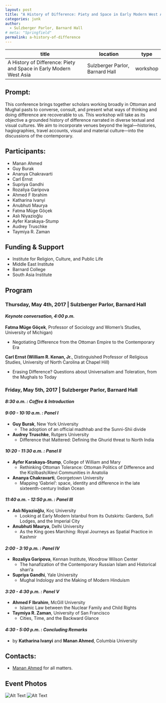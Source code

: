```yaml
---
layout: post
title: "A History of Difference: Piety and Space in Early Modern West Asia"
categories: junk
author:
  - Sulzberger Parlor, Barnard Hall
# meta: "Springfield"
permalink: a-history-of-difference
---
```


| title                                                              | location                        | type     |
| ------------------------------------------------------------------ | ------------------------------- | -------- |
| A History of Difference: Piety and Space in Early Modern West Asia | Sulzberger Parlor, Barnard Hall | workshop |

## Prompt:

This conference brings together scholars working broadly in Ottoman and Mughal pasts to converse, consult, and present what ways of thinking and doing difference are recoverable to us. This workshop will take as its objective a grounded history of difference narrated in diverse textual and visual cultures. We aim to incorporate venues beyond the legal—histories, hagiographies, travel accounts, visual and material culture—into the discussions of the contemporary.

## Participants:

- Manan Ahmed
- Guy Burak
- Ananya Chakravarti
- Carl Ernst
- Supriya Gandhi
- Rozaliya Garipova
- Ahmed F Ibrahim
- Katharina Ivanyi
- Anubhuti Maurya
- Fatma Müge Göçek
- Aslı Niyazioğlu
- Ayfer Karakaya-Stump
- Audrey Truschke
- Taymiya R. Zaman

## Funding & Support

- Institute for Religion, Culture, and Public Life
- Middle East Institute
- Barnard College
- South Asia Institute

## Program

### **Thursday, May 4th, 2017 | Sulzberger Parlor, Barnard Hall**

#### _Keynote conversation, 4:00 p.m._

**Fatma Müge Göçek**, Professor of Sociology and Women’s Studies, University of Michigan)

- Negotiating Difference from the Ottoman Empire to the Contemporary Era

**Carl Ernst (William R. Kenan, Jr.**, Distinguished Professor of Religious Studies, University of North Carolina at Chapel Hill)

- Erasing Difference? Questions about Universalism and Toleration, from the Mughals to Today

### **Friday, May 5th, 2017 | Sulzberger Parlor, Barnard Hall**

#### _8:30 a.m. : Coffee & Introduction_

#### _9:00 - 10:10 a.m. : Panel I_

- **Guy Burak**, New York University
  - The adoption of an official madhhab and the Sunni-Shii divide
- **Audrey Truschke**, Rutgers University
  - Difference that Mattered: Defining the Ghurid threat to North India

#### _10:20 - 11:30 a.m. : Panel II_

- **Ayfer Karakaya-Stump**, College of William and Mary
  - Rethinking Ottoman Tolerance: Ottoman Politics of Difference and the Kizilbash/Alevi Communities in Anatolia
- **Ananya Chakravarti**, Georgetown University
  - Mapping ‘Gabriel’: space, identity and difference in the late sixteenth-century Indian Ocean

#### _11:40 a.m. - 12:50 p.m. : Panel III_

- **Aslı Niyazioğlu**, Koç University
  - Looking at Early Modern Istanbul from its Outskirts: Gardens, Sufi Lodges, and the Imperial City
- **Anubhuti Maurya**, Delhi University
  - As the King goes Marching: Royal Journeys as Spatial Practice in Kashmir

#### _2:00 - 3:10 p.m. : Panel IV_

- **Rozaliya Garipova**, Kennan Institute, Woodrow Wilson Center
  - The hanafization of the Contemporary Russian Islam and Historical shari‘a
- **Supriya Gandhi**, Yale University
  - Mughal Indology and the Making of Modern Hinduism

#### _3:20 - 4:30 p.m. : Panel V_

- **Ahmed F Ibrahim**, McGill University
  - Islamic Law between the Nuclear Family and Child Rights
- **Taymiya R. Zaman**, University of San Francisco
  - Cities, Time, and the Backward Glance

#### _4:30 - 5:00 p.m. : Concluding Remarks_

- by **Katharina Ivanyi** and **Manan Ahmed**, Columbia University

## Contacts:

- [Manan Ahmed](mailto:ma3179@columbia.edu) for all matters.

## Event Photos

  <img src="{{ site.baseurl }}/assets/images/HistoryofDiff1.jpg" alt="Alt Text" style="padding-bottom: 10px">

  <img src="{{ site.baseurl }}/assets/images/HistoryofDiff2.jpg" alt="Alt Text">

[jekyll-docs]: http://jekyllrb.com/docs/home
[jekyll-gh]: https://github.com/jekyll/jekyll
[jekyll-talk]: https://talk.jekyllrb.com/
